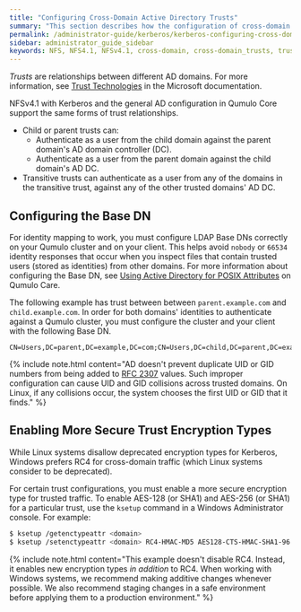 ```yaml
---
title: "Configuring Cross-Domain Active Directory Trusts"
summary: "This section describes how the configuration of cross-domain Active Directory (AD) trusts supports NFSv4.1 with Kerberos."
permalink: /administrator-guide/kerberos/kerberos-configuring-cross-domain-active-directory-trusts.html
sidebar: administrator_guide_sidebar
keywords: NFS, NFS4.1, NFSv4.1, cross-domain, cross-domain_trusts, trusts, Active_Directory, AD, Kerberos, child_trust, parent_trust, transitive_trust, Base_DN, UID, GID, secure_trust_encryption, ksetup
---
```


_Trusts_ are relationships between different AD domains. For more information, see [Trust Technologies](https://docs.microsoft.com/en-us/previous-versions/windows/it-pro/windows-server-2003/cc759554(v=ws.10)?redirectedfrom=MSDN) in the Microsoft documentation.

NFSv4.1 with Kerberos and the general AD configuration in Qumulo Core support the same forms of trust relationships.

* Child or parent trusts can:
  * Authenticate as a user from the child domain against the parent domain's AD domain controller (DC).
  * Authenticate as a user from the parent domain against the child domain's AD DC.
* Transitive trusts can authenticate as a user from any of the domains in the transitive trust, against any of the other trusted domains' AD DC.


## Configuring the Base DN
For identity mapping to work, you must configure LDAP Base DNs correctly on your Qumulo cluster and on your client. This helps avoid `nobody` or `66534` identity responses that occur when you inspect files that contain trusted users (stored as identities) from other domains. For more information about configuring the Base DN, see [Using Active Directory for POSIX Attributes](https://care.qumulo.com/hc/en-us/articles/115008011927) on Qumulo Care.

The following example has trust between between `parent.example.com` and `child.example.com`. In order for both domains' identities to authenticate against a Qumulo cluster, you must configure the cluster and your client with the following Base DN.

```
CN=Users,DC=parent,DC=example,DC=com;CN=Users,DC=child,DC=parent,DC=example,DC=com
```

{% include note.html content="AD doesn't prevent duplicate UID or GID numbers from being added to [RFC 2307](https://datatracker.ietf.org/doc/html/rfc2307) values. Such improper configuration can cause UID and GID collisions across trusted domains. On Linux, if any collisions occur, the system chooses the first UID or GID that it finds." %}


## Enabling More Secure Trust Encryption Types
While Linux systems disallow deprecated encryption types for Kerberos, Windows prefers RC4 for cross-domain traffic (which Linux systems consider to be deprecated).

For certain trust configurations, you must enable a more secure encryption type for trusted traffic. To enable AES-128 (or SHA1) and AES-256 (or SHA1) for a particular trust, use the `ksetup` command in a Windows Administrator console. For example:

```bash
$ ksetup /getenctypeattr <domain>
$ ksetup /setenctypeattr <domain> RC4-HMAC-MD5 AES128-CTS-HMAC-SHA1-96 AES256-CTS-HMAC-SHA1-96
```

{% include note.html content="This example doesn't disable RC4. Instead, it enables new encryption types _in addition_ to RC4. When working with Windows systems, we recommend making additive changes whenever possible. We also recommend staging changes in a safe environment before applying them to a production environment." %}
